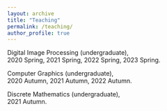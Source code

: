 ```yaml
---
layout: archive
title: "Teaching"
permalink: /teaching/
author_profile: true
---
```


Digital Image Processing (undergraduate),    
2020 Spring, 2021 Spring, 2022 Spring, 2023 Spring.    

Computer Graphics (undergraduate),   
2020 Autumn, 2021 Autumn, 2022 Autumn.    

Discrete Mathematics (undergraduate),        
2021 Autumn.    

